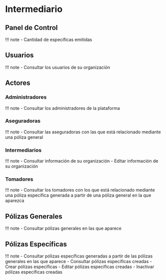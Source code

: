 # Intermediario

## Panel de Control

!!! note
    - Cantidad de específicas emitidas

## Usuarios
    
!!! note
    - Consultar los usuarios de su organización 

## Actores

### Administradores

!!! note
    - Consultar los administradores de la plataforma

### Aseguradoras

!!! note
    - Consultar las aseguradoras con las que está relacionado mediante una póliza general

### Intermediarios

!!! note
    - Consultar información de su organización
    - Editar información de su organización

### Tomadores

!!! note
    - Consultar los tomadores con los que está relacionado mediante una póliza específica generada a partir de una póliza general en la que aparezca

## Pólizas Generales

!!! note
    - Consultar pólizas generales en las que aparece

## Pólizas Específicas

!!! note
    - Consultar pólizas específicas generadas a partir de las pólizas generales en las que aparece
    - Consultar pólizas específicas creadas
    - Crear pólizas específicas
    - Editar pólizas específicas creadas
    - Inactivar pólizas específicas creadas